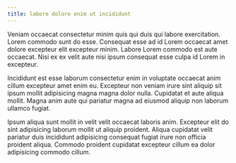 ```yaml
---
title: labore dolore enim ut incididunt
---
```


Veniam occaecat consectetur minim quis qui duis qui labore exercitation. Lorem commodo sunt do esse. Consequat esse ad id Lorem occaecat amet dolore excepteur elit excepteur minim. Labore Lorem commodo est aute occaecat. Nisi ex ex velit aute nisi ipsum consequat esse culpa id Lorem in excepteur.

Incididunt est esse laborum consectetur enim in voluptate occaecat anim cillum excepteur amet enim eu. Excepteur non veniam irure sint aliquip sit ipsum mollit adipisicing magna magna dolor nulla. Cupidatat et aute aliqua mollit. Magna anim aute qui pariatur magna ad eiusmod aliquip non laborum ullamco fugiat.

Ipsum aliqua sunt mollit in velit velit occaecat laboris anim. Excepteur elit do sint adipisicing laborum mollit ut aliquip proident. Aliqua cupidatat velit pariatur duis incididunt adipisicing consequat fugiat irure non officia proident aliqua. Commodo proident cupidatat excepteur cillum ea dolor adipisicing commodo cillum.